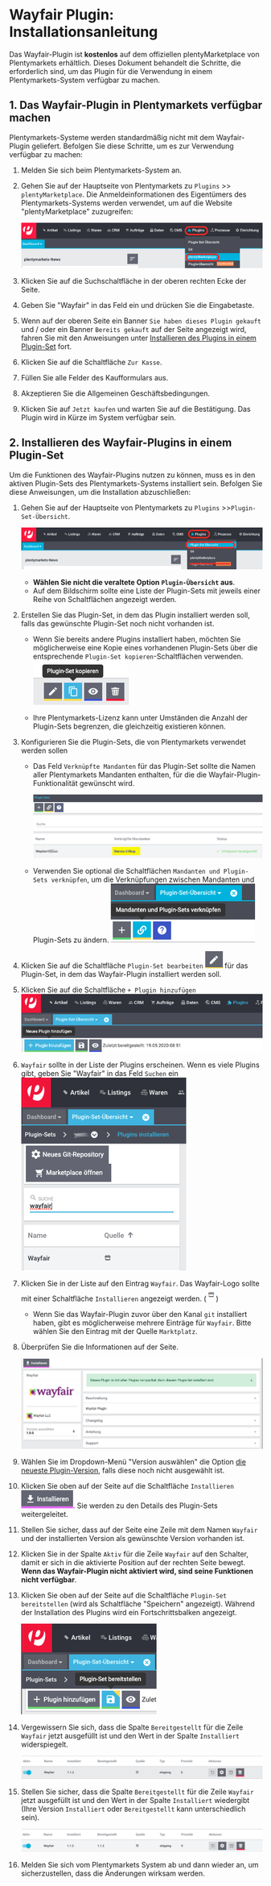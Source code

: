 # Wayfair Plugin: Installationsanleitung
Das Wayfair-Plugin ist **kostenlos** auf dem offiziellen plentyMarketplace von Plentymarkets erhältlich. Dieses Dokument behandelt die Schritte, die erforderlich sind, um das Plugin für die Verwendung in einem Plentymarkets-System verfügbar zu machen.

## 1. Das Wayfair-Plugin in Plentymarkets verfügbar machen
Plentymarkets-Systeme werden standardmäßig nicht mit dem Wayfair-Plugin geliefert.
Befolgen Sie diese Schritte, um es zur Verwendung verfügbar zu machen:

1. Melden Sie sich beim Plentymarkets-System an.

2. Gehen Sie auf der Hauptseite von Plentymarkets zu `Plugins` >>` plentyMarketplace`. Die Anmeldeinformationen des Eigentümers des Plentymarkets-Systems werden verwendet, um auf die Website "plentyMarketplace" zuzugreifen:

    ![plentyMarketplace in menu](../../../images/de/menu_marketplace.png)

3. Klicken Sie auf die Suchschaltfläche in der oberen rechten Ecke der Seite.

4. Geben Sie "Wayfair" in das Feld ein und drücken Sie die Eingabetaste.

5. Wenn auf der oberen Seite ein Banner `Sie haben dieses Plugin gekauft` und / oder ein Banner `Bereits gekauft` auf der Seite angezeigt wird, fahren Sie mit den Anweisungen unter [Installieren des Plugins in einem Plugin-Set](#2-installieren-des-wayfair-plugins-in-einem-plugin-set) fort.

6. Klicken Sie auf die Schaltfläche `Zur Kasse`.

7. Füllen Sie alle Felder des Kaufformulars aus.

8. Akzeptieren Sie die Allgemeinen Geschäftsbedingungen.

9. Klicken Sie auf `Jetzt kaufen` und warten Sie auf die Bestätigung. Das Plugin wird in Kürze im System verfügbar sein.

## 2. Installieren des Wayfair-Plugins in einem Plugin-Set
Um die Funktionen des Wayfair-Plugins nutzen zu können, muss es in den aktiven Plugin-Sets des Plentymarkets-Systems installiert sein. Befolgen Sie diese Anweisungen, um die Installation abzuschließen:

1. Gehen Sie auf der Hauptseite von Plentymarkets zu `Plugins` >>`Plugin-Set-Übersicht`.

    ![plugins_menu_plugin_set_overview](../../../images/de/plugins_menu_plugin_set_overview.png)

    * **Wählen Sie nicht die veraltete Option `Plugin-Übersicht` aus**.
    * Auf dem Bildschirm sollte eine Liste der Plugin-Sets mit jeweils einer Reihe von Schaltflächen angezeigt werden.

2. Erstellen Sie das Plugin-Set, in dem das Plugin installiert werden soll, falls das gewünschte Plugin-Set noch nicht vorhanden ist.

    * Wenn Sie bereits andere Plugins installiert haben, möchten Sie möglicherweise eine Kopie eines vorhandenen Plugin-Sets über die entsprechende `Plugin-Set kopieren`-Schaltflächen verwenden. ![copy plugin set button](../../../images/de/installation/button_copy_plugin_set.png)

    * Ihre Plentymarkets-Lizenz kann unter Umständen die Anzahl der Plugin-Sets begrenzen, die gleichzeitig existieren können.

3. Konfigurieren Sie die Plugin-Sets, die von Plentymarkets verwendet werden sollen
    * Das Feld `Verknüpfte Mandanten` für das Plugin-Set sollte die Namen aller Plentymarkets Mandanten enthalten, für die die Wayfair-Plugin-Funktionalität gewünscht wird.

        ![linked clients](../../../images/de/plugin_sets_linked_clients.png)

    * Verwenden Sie optional die Schaltflächen `Mandanten und Plugin-Sets verknüpfen`, um die Verknüpfungen zwischen Mandanten und Plugin-Sets zu ändern.
        ![link plugin sets button](../../../images/de/installation/button_link_plugin_sets.png)

4. Klicken Sie auf die Schaltfläche `Plugin-Set bearbeiten` ![pencil button](../../../images/common/button_pencil.png) für das Plugin-Set, in dem das Wayfair-Plugin installiert werden soll.

5. Klicken Sie auf die Schaltfläche `+ Plugin hinzufügen`
    ![add plugin button](../../../images/de/installation/button_add_plugin.png)

6. `Wayfair` sollte in der Liste der Plugins erscheinen. Wenn es viele Plugins gibt, geben Sie "Wayfair" in das Feld `Suchen` ein
    ![search_for_wayfair_plugin](../../../images/de/installation/search_for_wayfair_plugin.png)

7. Klicken Sie in der Liste auf den Eintrag `Wayfair`. Das Wayfair-Logo sollte mit einer Schaltfläche `Installieren` angezeigt werden. (![marketplace icon](../../../images/common/icon_marketplace.png))

    * Wenn Sie das Wayfair-Plugin zuvor über den Kanal `git` installiert haben, gibt es möglicherweise mehrere Einträge für `Wayfair`. Bitte wählen Sie den Eintrag mit der Quelle `Marktplatz`.

8. Überprüfen Sie die Informationen auf der Seite.

    ![wayfair plugin info](../../../images/de/installation/marketplace_wayfair.png)

9. Wählen Sie im Dropdown-Menü "Version auswählen" die Option [die neueste Plugin-Version](https://github.com/wayfair-contribs/plentymarkets-plugin/releases), falls diese noch nicht ausgewählt ist.

10. Klicken Sie oben auf der Seite auf die Schaltfläche `Installieren` ![install button](../../../images/de/installation/button_install.png). Sie werden zu den Details des Plugin-Sets weitergeleitet.

11. Stellen Sie sicher, dass auf der Seite eine Zeile mit dem Namen `Wayfair` und der installierten Version als gewünschte Version vorhanden ist.

12. Klicken Sie in der Spalte `Aktiv` für die Zeile `Wayfair` auf den Schalter, damit er sich in die aktivierte Position auf der rechten Seite bewegt. **Wenn das Wayfair-Plugin nicht aktiviert wird, sind seine Funktionen nicht verfügbar**.

13. Klicken Sie oben auf der Seite auf die Schaltfläche `Plugin-Set bereitstellen` (wird als Schaltfläche "Speichern" angezeigt). Während der Installation des Plugins wird ein Fortschrittsbalken angezeigt.

    ![deploy plugin set button](../../../images/de/installation/button_deploy_plugin_set.png)

14. Vergewissern Sie sich, dass die Spalte `Bereitgestellt` für die Zeile `Wayfair` jetzt ausgefüllt ist und den Wert in der Spalte `Installiert` widerspiegelt.

    ![wayfair plugin not yet deployed](../../../images/de/installation/wayfair_plugin_not_yet_deployed.png)

15. Stellen Sie sicher, dass die Spalte `Bereitgestellt` für die Zeile `Wayfair` jetzt ausgefüllt ist und den Wert in der Spalte `Installiert` wiedergibt (Ihre Version `Installiert` oder `Bereitgestellt` kann unterschiedlich sein).

    ![wayfair plugin deployed](../../../images/de/installation/wayfair_plugin_deployed.png)

16. Melden Sie sich vom Plentymarkets System ab und dann wieder an, um sicherzustellen, dass die Änderungen wirksam werden.
